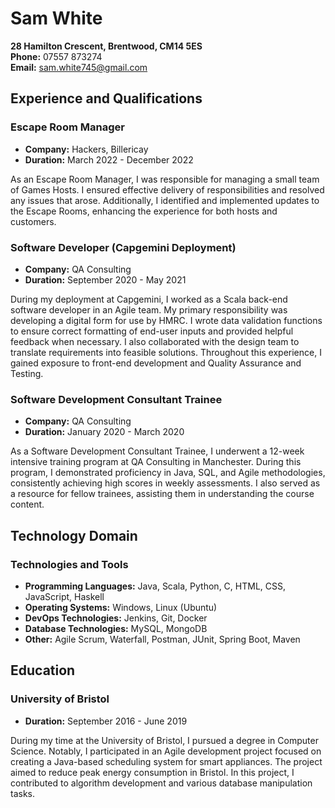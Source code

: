 # Sam White

**28 Hamilton Crescent, Brentwood, CM14 5ES** \
**Phone:** 07557 873274 \
**Email:** sam.white745@gmail.com

## Experience and Qualifications

### Escape Room Manager
- **Company:** Hackers, Billericay
- **Duration:** March 2022 - December 2022

As an Escape Room Manager, I was responsible for managing a small team of Games Hosts. I ensured effective delivery of responsibilities and resolved any issues that arose. Additionally, I identified and implemented updates to the Escape Rooms, enhancing the experience for both hosts and customers.

### Software Developer (Capgemini Deployment)
- **Company:** QA Consulting
- **Duration:** September 2020 - May 2021

During my deployment at Capgemini, I worked as a Scala back-end software developer in an Agile team. My primary responsibility was developing a digital form for use by HMRC. I wrote data validation functions to ensure correct formatting of end-user inputs and provided helpful feedback when necessary. I also collaborated with the design team to translate requirements into feasible solutions. Throughout this experience, I gained exposure to front-end development and Quality Assurance and Testing.

### Software Development Consultant Trainee
- **Company:** QA Consulting
- **Duration:** January 2020 - March 2020

As a Software Development Consultant Trainee, I underwent a 12-week intensive training program at QA Consulting in Manchester. During this program, I demonstrated proficiency in Java, SQL, and Agile methodologies, consistently achieving high scores in weekly assessments. I also served as a resource for fellow trainees, assisting them in understanding the course content.

## Technology Domain

### Technologies and Tools
- **Programming Languages:** Java, Scala, Python, C, HTML, CSS, JavaScript, Haskell
- **Operating Systems:** Windows, Linux (Ubuntu)
- **DevOps Technologies:** Jenkins, Git, Docker
- **Database Technologies:** MySQL, MongoDB
- **Other:** Agile Scrum, Waterfall, Postman, JUnit, Spring Boot, Maven

## Education

### University of Bristol
- **Duration:** September 2016 - June 2019

During my time at the University of Bristol, I pursued a degree in Computer Science. Notably, I participated in an Agile development project focused on creating a Java-based scheduling system for smart appliances. The project aimed to reduce peak energy consumption in Bristol. In this project, I contributed to algorithm development and various database manipulation tasks.
